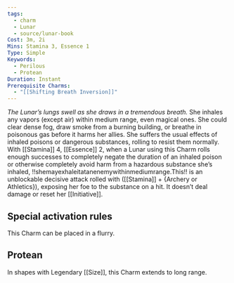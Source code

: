 ```yaml
---
tags:
  - charm
  - Lunar
  - source/lunar-book
Cost: 3m, 2i
Mins: Stamina 3, Essence 1
Type: Simple
Keywords:
  - Perilous
  - Protean
Duration: Instant
Prerequisite Charms:
  - "[[Shifting Breath Inversion]]"
---
```

*The Lunar’s lungs swell as she draws in a tremendous breath.*
She inhales any vapors (except air) within medium range, even magical ones. She could clear dense fog, draw smoke from a burning building, or breathe in poisonous gas before it harms her allies. She suffers the usual effects of inhaled poisons or dangerous substances, rolling to resist them normally. With [[Stamina]] 4, [[Essence]] 2, when a Lunar using this Charm rolls enough successes to completely negate the duration of an inhaled poison or otherwise completely avoid harm from a hazardous substance she’s inhaled, !!shemayexhaleitatanenemywithinmediumrange.This!! is an unblockable decisive attack rolled with ([[Stamina]] + {Archery or Athletics}), exposing her foe to the substance on a hit. It doesn’t deal damage or reset her [[Initiative]]. 

## Special activation rules

This Charm can be placed in a flurry. 
## Protean 

In shapes with Legendary [[Size]], this Charm extends to long range.